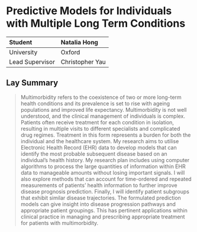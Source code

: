 # Predictive Models for Individuals with Multiple Long Term Conditions

| Student | Natalia Hong |
| :------ | :---------------------- |
| University | Oxford |
| Lead Supervisor | Christopher Yau |

## Lay Summary

> Multimorbidity refers to the coexistence of two or more long-term health conditions and its prevalence is set to rise with ageing populations and improved life expectancy. Multimorbidity is not well understood, and the clinical management of individuals is complex. Patients often receive treatment for each condition in isolation, resulting in multiple visits to different specialists and complicated drug regimes. Treatment in this form represents a burden for both the individual and the healthcare system. My research aims to utilise Electronic Health Record (EHR) data to develop models that can identify the most probable subsequent disease based on an individual’s health history. My research plan includes using computer algorithms to process the large quantities of information within EHR data to manageable amounts without losing important signals. I will also explore methods that can account for time-ordered and repeated measurements of patients’ health information to further improve disease prognosis prediction. Finally, I will identify patient subgroups that exhibit similar disease trajectories. The formulated prediction models can give insight into disease progression pathways and appropriate patient groupings. This has pertinent applications within clinical practice in managing and prescribing appropriate treatment for patients with multimorbidity.

